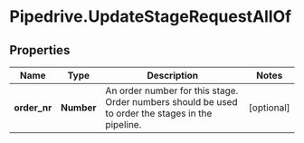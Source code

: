 # Pipedrive.UpdateStageRequestAllOf

## Properties

Name | Type | Description | Notes
------------ | ------------- | ------------- | -------------
**order_nr** | **Number** | An order number for this stage. Order numbers should be used to order the stages in the pipeline. | [optional] 


